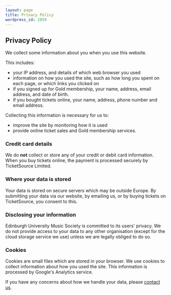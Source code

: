 ```yaml
---
layout: page
title: Privacy Policy
wordpress_id: 2059
---
```


## Privacy Policy

We collect some information about you when you use this website.

This includes:

* your IP address, and details of which web browser you used
* information on how you used the site, such as how long you spent on each page,
  or which links you clicked on
* if you signed up for Gold membership, your name, address, email address, and
  date of birth.
* if you bought tickets online, your name, address, phone number and email
  address.

Collecting this information is necessary for us to:

* improve the site by monitoring how it is used
* provide online ticket sales and Gold membership services.

### Credit card details

We do **not** collect or store any of your credit or debit card information.
When you buy tickets online, the payment is processed securely by TicketSource
Limited.

### Where your data is stored

Your data is stored on secure servers which may be outside Europe. By
submitting your data via our website, by emailing us, or by buying tickets on
TicketSource, you consent to this.

### Disclosing your information

Edinburgh University Music Society is committed to its users' privacy. We do
not provide access to your data to any other organisation (except for the cloud
storage service we use) unless we are legally obliged to do so.

### Cookies

Cookies are small files which are stored in your browser. We use cookies to
collect information about how you used the site. This information is processed
by Google's Analytics service.

If you have any concerns about how we handle your data, please [contact us](/contact-us/).
